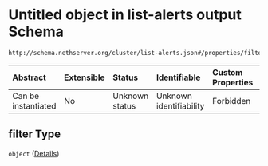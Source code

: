 # Untitled object in list-alerts output Schema

```txt
http://schema.nethserver.org/cluster/list-alerts.json#/properties/filter
```



| Abstract            | Extensible | Status         | Identifiable            | Custom Properties | Additional Properties | Access Restrictions | Defined In                                                            |
| :------------------ | :--------- | :------------- | :---------------------- | :---------------- | :-------------------- | :------------------ | :-------------------------------------------------------------------- |
| Can be instantiated | No         | Unknown status | Unknown identifiability | Forbidden         | Allowed               | none                | [list-alerts.json\*](cluster/list-alerts.json "open original schema") |

## filter Type

`object` ([Details](list-alerts-properties-filter.md))

